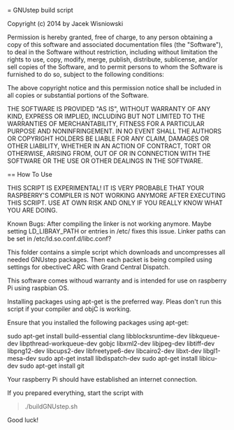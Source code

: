 = GNUstep build script

Copyright (c) 2014 by Jacek Wisniowski

Permission is hereby granted, free of charge, to any person obtaining a copy
of this software and associated documentation files (the "Software"), to deal
in the Software without restriction, including without limitation the rights
to use, copy, modify, merge, publish, distribute, sublicense, and/or sell
copies of the Software, and to permit persons to whom the Software is
furnished to do so, subject to the following conditions:

The above copyright notice and this permission notice shall be included in
all copies or substantial portions of the Software.

THE SOFTWARE IS PROVIDED "AS IS", WITHOUT WARRANTY OF ANY KIND, EXPRESS OR
IMPLIED, INCLUDING BUT NOT LIMITED TO THE WARRANTIES OF MERCHANTABILITY,
FITNESS FOR A PARTICULAR PURPOSE AND NONINFRINGEMENT. IN NO EVENT SHALL THE
AUTHORS OR COPYRIGHT HOLDERS BE LIABLE FOR ANY CLAIM, DAMAGES OR OTHER
LIABILITY, WHETHER IN AN ACTION OF CONTRACT, TORT OR OTHERWISE, ARISING FROM,
OUT OF OR IN CONNECTION WITH THE SOFTWARE OR THE USE OR OTHER DEALINGS IN
THE SOFTWARE.


== How To Use

THIS SCRIPT IS EXPERIMENTAL! IT IS VERY PROBABLE THAT YOUR RASPBERRY'S COMPILER
IS NOT WORKING ANYMORE AFTER EXECUTING THIS SCRIPT. USE AT OWN RISK AND ONLY IF
YOU REALLY KNOW WHAT YOU ARE DOING.

Known Bugs: After compiling the linker is not working anymore.
Maybe setting LD_LIBRAY_PATH or entries in /etc/ fixes this issue.
Linker paths can be set in /etc/ld.so.conf.d/libc.conf? 

This folder contains a simple script which downloads and uncompresses all
needed GNUstep packages. Then each packet is being compiled using settings for
obectiveC ARC with Grand Central Dispatch.

This software comes withoud warranty and is intended for use on 
raspberry Pi using raspbian OS.

Installing packages using apt-get is the preferred way. Pleas don't run
this script if your compiler and objC is working.

Ensure that you installed the following packages using apt-get:

sudo apt-get install build-essential clang libblocksruntime-dev libkqueue-dev libpthread-workqueue-dev gobjc libxml2-dev libjpeg-dev libtiff-dev libpng12-dev libcups2-dev libfreetype6-dev libcairo2-dev libxt-dev libgl1-mesa-dev
sudo apt-get install libdispatch-dev
sudo apt-get install libicu-dev
sudo apt-get install git


Your raspberry Pi should have established an internet connection.

If you prepared everything,
start the script with

> ./buildGNUstep.sh


Good luck!
